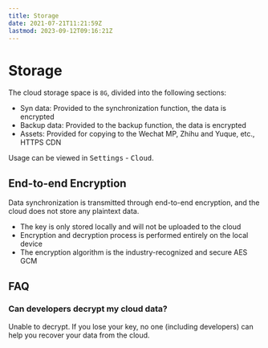 ```yaml
---
title: Storage
date: 2021-07-21T11:21:59Z
lastmod: 2023-09-12T09:16:21Z
---
```


# Storage

The cloud storage space is `8G`, divided into the following sections:

* Syn data: Provided to the synchronization function, the data is encrypted
* Backup data: Provided to the backup function, the data is encrypted
* Assets: Provided for copying to the Wechat MP, Zhihu and Yuque, etc., HTTPS CDN

Usage can be viewed in <kbd>Settings</kbd>​ - <kbd>Cloud</kbd>​.

## End-to-end Encryption

Data synchronization is transmitted through end-to-end encryption, and the cloud does not store any plaintext data.

* The key is only stored locally and will not be uploaded to the cloud
* Encryption and decryption process is performed entirely on the local device
* The encryption algorithm is the industry-recognized and secure AES GCM

## FAQ

### Can developers decrypt my cloud data?

Unable to decrypt. If you lose your key, no one (including developers) can help you recover your data from the cloud.
